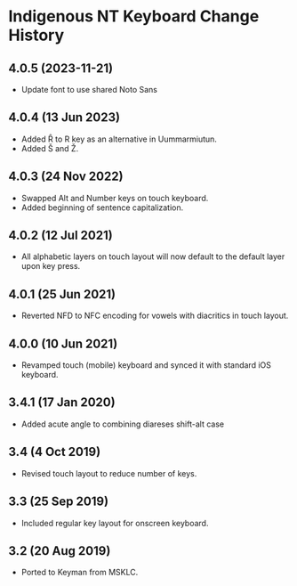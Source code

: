 Indigenous NT Keyboard Change History
=======================

4.0.5 (2023-11-21)
----------------

* Update font to use shared Noto Sans

4.0.4 (13 Jun 2023)
-----------------

* Added Ȓ to R key as an alternative in Uummarmiutun.
* Added Š and Ž.

4.0.3 (24 Nov 2022)
-----------------

* Swapped Alt and Number keys on touch keyboard.
* Added beginning of sentence capitalization.

4.0.2 (12 Jul 2021)
-----------------

* All alphabetic layers on touch layout will now default to the default layer upon key press.

4.0.1 (25 Jun 2021)
-----------------

* Reverted NFD to NFC encoding for vowels with diacritics in touch layout.

4.0.0 (10 Jun 2021)
-----------------

* Revamped touch (mobile) keyboard and synced it with standard iOS keyboard.

3.4.1 (17 Jan 2020)
-----------------

* Added acute angle to combining diareses shift-alt case

3.4 (4 Oct 2019)
-----------------

* Revised touch layout to reduce number of keys.

3.3 (25 Sep 2019)
-----------------

* Included regular key layout for onscreen keyboard.

3.2 (20 Aug 2019)
-----------------

* Ported to Keyman from MSKLC.
